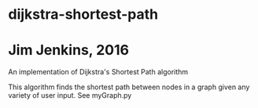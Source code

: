 # dijkstra-shortest-path
# Jim Jenkins, 2016

An implementation of Dijkstra's Shortest Path algorithm

This algorithm finds the shortest path between nodes in a graph given any variety of user input. See myGraph.py
